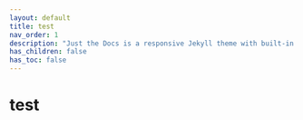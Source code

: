 ```yaml
---
layout: default
title: test
nav_order: 1
description: "Just the Docs is a responsive Jekyll theme with built-in search that is easily customizable and hosted on GitHub Pages."
has_children: false
has_toc: false
---
```


# test

